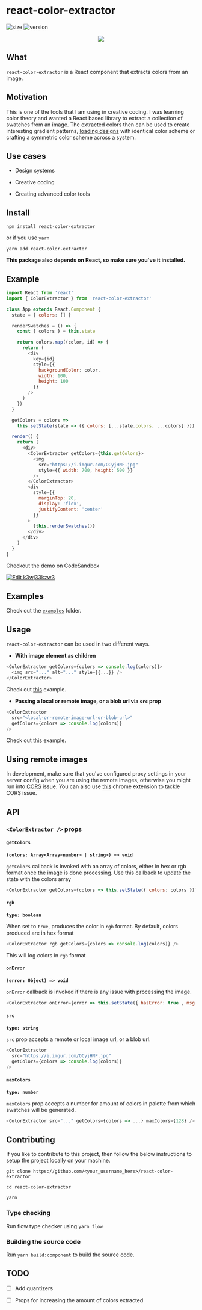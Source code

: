 # react-color-extractor

![size](https://img.shields.io/badge/size-2.8KB-green.svg)
![version](https://img.shields.io/badge/version-1.1.2-green.svg)

<p align="center">
  <img src="./assets/Demo.gif" />
</p>

## What

`react-color-extractor` is a React component that extracts colors from an image.

## Motivation

This is one of the tools that I am using in creative coding. I was learning color theory and wanted a React based library to extract a collection of swatches from an image. The extracted colors then can be used to create interesting gradient patterns, [loading designs](https://generative-design.surge.sh) with identical color scheme or crafting a symmetric color scheme across a system.

## Use cases

- Design systems

- Creative coding

- Creating advanced color tools

## Install

```
npm install react-color-extractor
```

or if you use `yarn`

```
yarn add react-color-extractor
```

**This package also depends on React, so make sure you've it installed.**

## Example

```js
import React from 'react'
import { ColorExtractor } from 'react-color-extractor'

class App extends React.Component {
  state = { colors: [] }

  renderSwatches = () => {
    const { colors } = this.state

    return colors.map((color, id) => {
      return (
        <div
          key={id}
          style={{
            backgroundColor: color,
            width: 100,
            height: 100
          }}
        />
      )
    })
  }

  getColors = colors =>
    this.setState(state => ({ colors: [...state.colors, ...colors] }))

  render() {
    return (
      <div>
        <ColorExtractor getColors={this.getColors}>
          <img
            src="https://i.imgur.com/OCyjHNF.jpg"
            style={{ width: 700, height: 500 }}
          />
        </ColorExtractor>
        <div
          style={{
            marginTop: 20,
            display: 'flex',
            justifyContent: 'center'
          }}
        >
          {this.renderSwatches()}
        </div>
      </div>
    )
  }
}
```

Checkout the demo on CodeSandbox

[![Edit k3wj33kzw3](https://codesandbox.io/static/img/play-codesandbox.svg)](https://codesandbox.io/s/k3wj33kzw3)

## Examples

Check out the [`examples`](./examples) folder.

## Usage

`react-color-extractor` can be used in two different ways.

- **With image element as children**

```js
<ColorExtractor getColors={colors => console.log(colors)}>
  <img src="..." alt="..." style={{...}} />
</ColorExtractor>
```

Check out [this](./examples/WithChildren.js) example.

- **Passing a local or remote image, or a blob url via `src` prop**

```js
<ColorExtractor
  src="<local-or-remote-image-url-or-blob-url>"
  getColors={colors => console.log(colors)}
/>
```

Check out [this](./examples/WithSrc.js) example.

## Using remote images

In development, make sure that you've configured proxy settings in your server config when you are using the remote images, otherwise you might run into [CORS](https://developer.mozilla.org/en-US/docs/Web/HTTP/CORS) issue. You can also use [this](https://chrome.google.com/webstore/detail/allow-control-allow-origi/nlfbmbojpeacfghkpbjhddihlkkiljbi?hl=en) chrome extension to tackle CORS issue.

## API

### `<ColorExtractor />` props

#### `getColors`

**`(colors: Array<Array<number> | string>) => void`**

`getColors` callback is invoked with an array of colors, either in hex or rgb format once the image is done processing. Use this callback to update the state with the colors array

```js
<ColorExtractor getColors={colors => this.setState({ colors: colors })} />
```

#### `rgb`

**`type: boolean`**

When set to `true`, produces the color in `rgb` format. By default, colors produced are in hex format

```js
<ColorExtractor rgb getColors={colors => console.log(colors)} />
```

This will log colors in `rgb` format

#### `onError`

**`(error: Object) => void`**

`onError` callback is invoked if there is any issue with processing the image.

```js
<ColorExtractor onError={error => this.setState({ hasError: true , msg: error })}>
```

#### `src`

**`type: string`**

`src` prop accepts a remote or local image url, or a blob url.

```js
<ColorExtractor
  src="https://i.imgur.com/OCyjHNF.jpg"
  getColors={colors => console.log(colors)}
/>
```

#### `maxColors`

**`type: number`**

`maxColors` prop accepts a number for amount of colors in palette from which swatches will be generated.

```js
<ColorExtractor src="..." getColors={colors => ...} maxColors={128} />
```

## Contributing

If you like to contribute to this project, then follow the below instructions to setup the project locally on your machine.

```
git clone https://github.com/<your_username_here>/react-color-extractor

cd react-color-extractor

yarn
```

### Type checking

Run flow type checker using `yarn flow`

### Building the source code

Run `yarn build:component` to build the source code.

## TODO

- [ ] Add quantizers

- [ ] Props for increasing the amount of colors extracted
